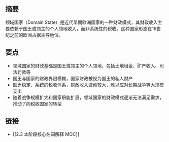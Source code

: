 ## 摘要
领域国家（Domain State）是近代早期欧洲国家的一种财政模式，其财政收入主要依赖于国王或领主的个人领地收入，而非系统性的税收。这种国家形态在16世纪之前的欧洲占据主导地位。

## 要点
- 领域国家的财政基础是国王或领主的个人领地，包括土地租金、矿产收入、司法罚款等
- 国王与国家的财政界限模糊，国家财政被视为国王的私人财产
- 缺乏稳定、系统的税收体系，财政收入波动较大，难以应对长期战争等大规模支出
- 随着战争规模扩大和国家职能扩展，领域国家的财政模式逐渐无法满足需求，推动了向税收国家的转型

## 链接
- [[2.3 本阶段核心名词解释 MOC]]
